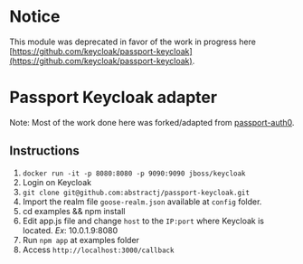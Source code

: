 # Notice

This module was deprecated in favor of the work in progress here [https://github.com/keycloak/passport-keycloak](https://github.com/keycloak/passport-keycloak).

# Passport Keycloak adapter

Note: Most of the work done here was forked/adapted from [passport-auth0](https://github.com/auth0/passport-auth0.git).

## Instructions

1. `docker run -it -p 8080:8080 -p 9090:9090 jboss/keycloak`
2. Login on Keycloak
3. `git clone git@github.com:abstractj/passport-keycloak.git`
4. Import the realm file `goose-realm.json` available at `config` folder.
5. cd examples && npm install
6. Edit app.js file and change `host` to the `IP:port` where Keycloak is located. *Ex*: 10.0.1.9:8080
7. Run `npm app` at examples folder
8. Access `http://localhost:3000/callback`
